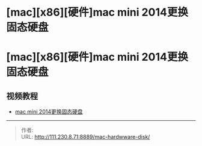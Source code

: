 # [mac][x86][硬件]mac mini 2014更换固态硬盘


<!--more-->
# [mac][x86][硬件]mac mini 2014更换固态硬盘
##  视频教程
- [mac mini 2014更换固态硬盘](https://www.toutiao.com/video/7202082908994503229)


---

> 作者:   
> URL: http://111.230.8.71:8889/mac-hardwware-disk/  

